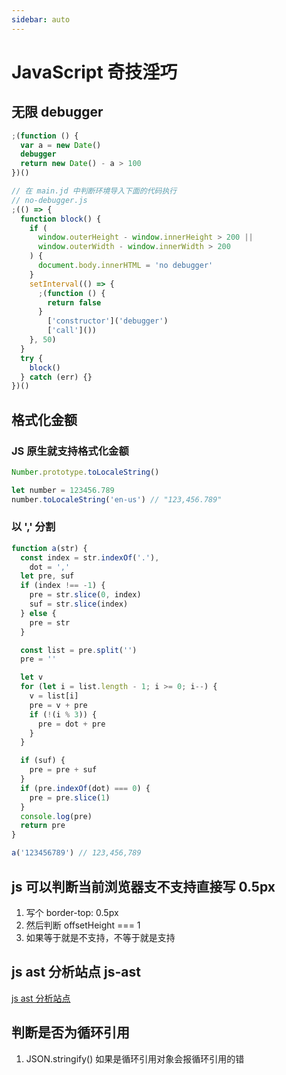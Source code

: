```yaml
---
sidebar: auto
---
```


# JavaScript 奇技淫巧

## 无限 debugger

```js
;(function () {
  var a = new Date()
  debugger
  return new Date() - a > 100
})()
```

```js
// 在 main.jd 中判断环境导入下面的代码执行
// no-debugger.js
;(() => {
  function block() {
    if (
      window.outerHeight - window.innerHeight > 200 ||
      window.outerWidth - window.innerWidth > 200
    ) {
      document.body.innerHTML = 'no debugger'
    }
    setInterval(() => {
      ;(function () {
        return false
      }
        ['constructor']('debugger')
        ['call']())
    }, 50)
  }
  try {
    block()
  } catch (err) {}
})()
```

## 格式化金额

### JS 原生就支持格式化金额

```js
Number.prototype.toLocaleString()

let number = 123456.789
number.toLocaleString('en-us') // "123,456.789"
```

### 以 ',' 分割

```js
function a(str) {
  const index = str.indexOf('.'),
    dot = ','
  let pre, suf
  if (index !== -1) {
    pre = str.slice(0, index)
    suf = str.slice(index)
  } else {
    pre = str
  }

  const list = pre.split('')
  pre = ''

  let v
  for (let i = list.length - 1; i >= 0; i--) {
    v = list[i]
    pre = v + pre
    if (!(i % 3)) {
      pre = dot + pre
    }
  }

  if (suf) {
    pre = pre + suf
  }
  if (pre.indexOf(dot) === 0) {
    pre = pre.slice(1)
  }
  console.log(pre)
  return pre
}

a('123456789') // 123,456,789
```

## js 可以判断当前浏览器支不支持直接写 0.5px

1. 写个 border-top: 0.5px
2. 然后判断 offsetHeight === 1
3. 如果等于就是不支持，不等于就是支持

## js ast 分析站点 js-ast

[js ast 分析站点](https://resources.jointjs.com/demos/javascript-ast)

## 判断是否为循环引用

1. JSON.stringify() 如果是循环引用对象会报循环引用的错
